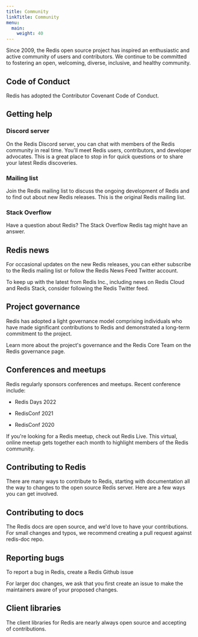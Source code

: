 ```yaml
---
title: Community
linkTitle: Community
menu:
  main:
    weight: 40
---
```


Since 2009, the Redis open source project has inspired an enthusiastic and active community of users and contributors. We continue to be committed to fostering an open, welcoming, diverse, inclusive, and healthy community.

## Code of Conduct

Redis has adopted the Contributor Covenant Code of Conduct.

## Getting help

### Discord server

On the Redis Discord server, you can chat with members of the Redis community in real time. You'll meet Redis users, contributors, and developer advocates. This is a great place to stop in for quick questions or to share your latest Redis discoveries.

### Mailing list

Join the Redis mailing list to discuss the ongoing development of Redis and to find out about new Redis releases. This is the original Redis mailing list.

### Stack Overflow

Have a question about Redis? The Stack Overflow Redis tag might have an answer.

## Redis news

For occasional updates on the new Redis releases, you can either subscribe to the Redis mailing list or follow the Redis News Feed Twitter account.

To keep up with the latest from Redis Inc., including news on Redis Cloud and Redis Stack, consider following the Redis Twitter feed.

## Project governance

Redis has adopted a light governance model comprising individuals who have made significant contributions to Redis and demonstrated a long-term commitment to the project.

Learn more about the project's governance and the Redis Core Team on the Redis governance page.

## Conferences and meetups

Redis regularly sponsors conferences and meetups. Recent conference include:

* Redis Days 2022

* RedisConf 2021

* RedisConf 2020

If you're looking for a Redis meetup, check out Redis Live. This virtual, online meetup gets together each month to highlight members of the Redis community. 

## Contributing to Redis

There are many ways to contribute to Redis, starting with documentation all the way to changes to the open source Redis server. Here are a few ways you can get involved.

## Contributing to docs

The Redis docs are open source, and we'd love to have your contributions. For small changes and typos, we recommend creating a pull request against redis-doc repo.

## Reporting bugs

To report a bug in Redis, create a Redis Github issue


For larger doc changes, we ask that you first create an issue to make the maintainers aware of your proposed changes.

## Client libraries

The client libraries for Redis are nearly always open source and accepting of contributions. 
